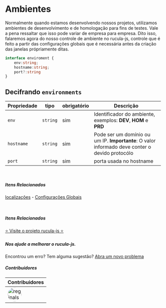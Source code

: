 # Ambientes

Normalmente quando estamos desenvolvendo nossos projetos, utilizamos ambientes de desenvolvimento e de homologação para fins de testes. Vale a pena ressaltar que isso pode variar de empresa para empresa. Dito isso, falaremos agora do nosso controle de ambiente no rucula-js, controle que é feito a partir das configurações globais que é necessária antes da criação das janelas própriamente ditas.

```ts
interface enviroment {
    env:string;
    hostname:string;
    port?:string
}
```

## Decifrando `environments`

|Propriedade|tipo|obrigatório|Descrição|
|-|-|-|-|
|`env`|`string`|sim|Identificador do ambiente, exemplos: **DEV**, **HOM** e **PRD**|
|`hostname`|`string`|sim|Pode ser um domínio ou um IP. **Importante**: O valor informado deve conter o devido protocólo  |
|`port`|`string`|sim|porta usada no hostname|

<br>

##### Itens Relacionados
[localizações](localizacoes.md) - [Configurações Globais](configuracoesGlobais.md)

<br>

##### Itens Relacionados

<a href="https://github.com/rucula-js/rucula-js">⭐ Visite o projeto rucula-js ⭐</a>

<div class="rucula-info">
    <h5>Nos ajude a melhorar o rucula-js.</h5>
    Encontrou um erro? Tem alguma sugestão?  <a href="https://github.com/rucula-js/rucula-js/issues">Abra um novo problema</a><br>    
</div>

##### Contribuidores

|Contribuidores|
|-|
|<a href="https://github.com/reginaldo-marinho"><img width="45px" height="45px" style="border-radius:30px" alt="reginalso-marinho" title="TheLarkInn" src="https://avatars.githubusercontent.com/u/60780631?v=4"></a>|


